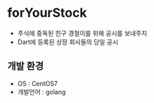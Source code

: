# forYourStock
- 주식에 중독된 친구 경철이를 위해 공시를 보내주지
- Dart에 등록된 상장 회사들의 당일 공시

## 개발 환경
- OS : CentOS7
- 개발언어 : golang




